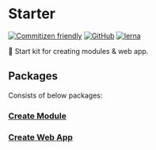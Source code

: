 # Starter

[![Commitizen friendly](https://img.shields.io/badge/commitizen-friendly-brightgreen.svg)](http://commitizen.github.io/cz-cli/)
[![GitHub](https://img.shields.io/github/license/medly/medly-components)](https://github.com/medly/medly-components/blob/master/LICENSE)
[![lerna](https://img.shields.io/badge/maintained%20with-lerna-cc00ff.svg)](https://lerna.js.org/)

🚀 Start kit for creating modules & web app.

## Packages

Consists of below packages:

### [Create Module](https://github.com/medly/starter/tree/master/packages/module)

### [Create Web App](https://github.com/medly/starter/tree/master/packages/app)
